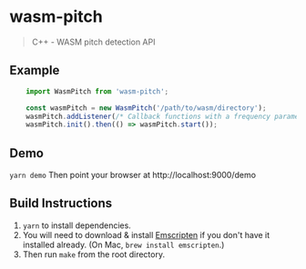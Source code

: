 # wasm-pitch
> C++ - WASM pitch detection API

## Example
```javascript
    import WasmPitch from 'wasm-pitch';

    const wasmPitch = new WasmPitch('/path/to/wasm/directory');
    wasmPitch.addListener(/* Callback functions with a frequency parameter goes here */);
    wasmPitch.init().then(() => wasmPitch.start());
```

## Demo
`yarn demo`
Then point your browser at http://localhost:9000/demo

## Build Instructions
1. `yarn` to install dependencies.
2. You will need to download & install [Emscripten](https://emscripten.org/docs/getting_started/downloads.html) if you don't have it installed already. (On Mac, `brew install emscripten`.)
3. Then run `make` from the root directory.

